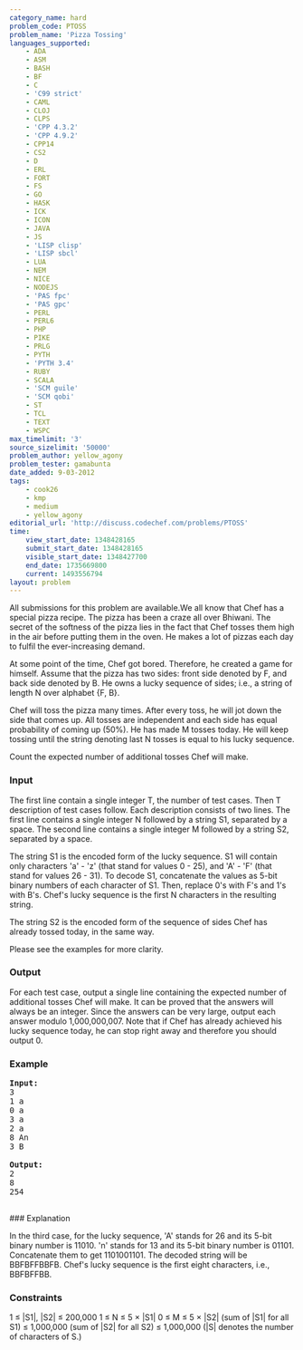 ```yaml
---
category_name: hard
problem_code: PTOSS
problem_name: 'Pizza Tossing'
languages_supported:
    - ADA
    - ASM
    - BASH
    - BF
    - C
    - 'C99 strict'
    - CAML
    - CLOJ
    - CLPS
    - 'CPP 4.3.2'
    - 'CPP 4.9.2'
    - CPP14
    - CS2
    - D
    - ERL
    - FORT
    - FS
    - GO
    - HASK
    - ICK
    - ICON
    - JAVA
    - JS
    - 'LISP clisp'
    - 'LISP sbcl'
    - LUA
    - NEM
    - NICE
    - NODEJS
    - 'PAS fpc'
    - 'PAS gpc'
    - PERL
    - PERL6
    - PHP
    - PIKE
    - PRLG
    - PYTH
    - 'PYTH 3.4'
    - RUBY
    - SCALA
    - 'SCM guile'
    - 'SCM qobi'
    - ST
    - TCL
    - TEXT
    - WSPC
max_timelimit: '3'
source_sizelimit: '50000'
problem_author: yellow_agony
problem_tester: gamabunta
date_added: 9-03-2012
tags:
    - cook26
    - kmp
    - medium
    - yellow_agony
editorial_url: 'http://discuss.codechef.com/problems/PTOSS'
time:
    view_start_date: 1348428165
    submit_start_date: 1348428165
    visible_start_date: 1348427700
    end_date: 1735669800
    current: 1493556794
layout: problem
---
```

All submissions for this problem are available.We all know that Chef has a special pizza recipe. The pizza has been a craze all over Bhiwani. The secret of the softness of the pizza lies in the fact that Chef tosses them high in the air before putting them in the oven. He makes a lot of pizzas each day to fulfil the ever-increasing demand.

At some point of the time, Chef got bored. Therefore, he created a game for himself. Assume that the pizza has two sides: front side denoted by F, and back side denoted by B. He owns a lucky sequence of sides; i.e., a string of length N over alphabet {F, B}.

Chef will toss the pizza many times. After every toss, he will jot down the side that comes up. All tosses are independent and each side has equal probability of coming up (50%). He has made M tosses today. He will keep tossing until the string denoting last N tosses is equal to his lucky sequence.

Count the expected number of additional tosses Chef will make.

### Input

The first line contain a single integer T, the number of test cases. Then T description of test cases follow. Each description consists of two lines. The first line contains a single integer N followed by a string S1, separated by a space. The second line contains a single integer M followed by a string S2, separated by a space.

The string S1 is the encoded form of the lucky sequence. S1 will contain only characters 'a' - 'z' (that stand for values 0 - 25), and 'A' - 'F' (that stand for values 26 - 31). To decode S1, concatenate the values as 5-bit binary numbers of each character of S1. Then, replace 0's with F's and 1's with B's. Chef's lucky sequence is the first N characters in the resulting string.

The string S2 is the encoded form of the sequence of sides Chef has already tossed today, in the same way.

Please see the examples for more clarity.

### Output

For each test case, output a single line containing the expected number of additional tosses Chef will make. It can be proved that the answers will always be an integer. Since the answers can be very large, output each answer modulo 1,000,000,007. Note that if Chef has already achieved his lucky sequence today, he can stop right away and therefore you should output 0.

### Example

<pre>
<b>Input:</b>
3
1 a
0 a
3 a
2 a
8 An
3 B

<b>Output:</b>
2
8
254

</pre>### Explanation
In the third case, for the lucky sequence, 'A' stands for 26 and its 5-bit binary number is 11010. 'n' stands for 13 and its 5-bit binary number is 01101. Concatenate them to get 1101001101. The decoded string will be BBFBFFBBFB. Chef's lucky sequence is the first eight characters, i.e., BBFBFFBB.

### Constraints

1 ≤ |S1|, |S2| ≤ 200,000
1 ≤ N ≤ 5 × |S1|
0 ≤ M ≤ 5 × |S2|
(sum of |S1| for all S1) ≤ 1,000,000
(sum of |S2| for all S2) ≤ 1,000,000
(|S| denotes the number of characters of S.)
